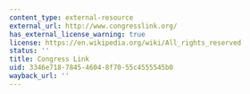 ```yaml
---
content_type: external-resource
external_url: http://www.congresslink.org/
has_external_license_warning: true
license: https://en.wikipedia.org/wiki/All_rights_reserved
status: ''
title: Congress Link
uid: 3346e718-7845-4604-8f70-55c4555545b0
wayback_url: ''
---
```

